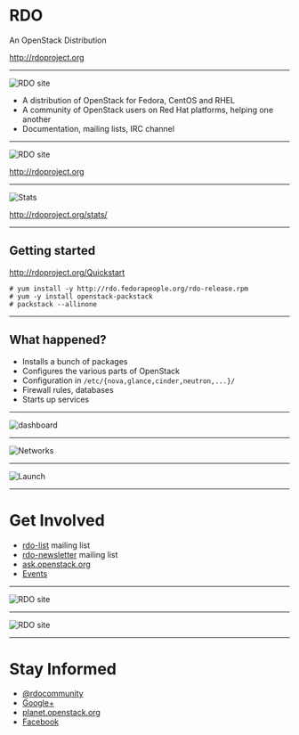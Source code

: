 # RDO 

An OpenStack Distribution

http://rdoproject.org

---

![RDO site](assets/openstacklogo.jpg)

- A distribution of OpenStack for Fedora, CentOS and RHEL
- A community of OpenStack users on Red Hat platforms, helping one another
- Documentation, mailing lists, IRC channel

---

![RDO site](assets/website.png)

http://rdoproject.org

---

![Stats](assets/stats.png)

http://rdoproject.org/stats/

---

## Getting started

http://rdoproject.org/Quickstart

    # yum install -y http://rdo.fedorapeople.org/rdo-release.rpm
    # yum -y install openstack-packstack
    # packstack --allinone

---

## What happened?

- Installs a bunch of packages
- Configures the various parts of OpenStack
- Configuration in `/etc/{nova,glance,cinder,neutron,...}/`
- Firewall rules, databases
- Starts up services

---

![dashboard](assets/dashboard.png)

---

![Networks](assets/network.png)

---

![Launch](assets/launch.png)

---

# Get Involved

- [rdo-list] mailing list
- [rdo-newsletter] mailing list
- [ask.openstack.org][]
- [Events][]

[rdo-list]: http://www.redhat.com/mailman/listinfo/rdo-list
[rdo-newsletter]: http://www.redhat.com/mailman/listinfo/rdo-newsletter
[ask.openstack.org]: http://ask.openstack.org/
[Events]: http://rdoproject.org/events

---

![RDO site](assets/rdolist.png)

---

![RDO site](assets/askopenstack.png)

---

# Stay Informed

- [@rdocommunity][]
- [Google+][]
- [planet.openstack.org][]
- [Facebook][]

[@rdocommunity]: http://twitter.com/rdocommunity
[Google+]: https://plus.google.com/communities/110409030763231732154
[planet.openstack.org]: http://planet.openstack.org/
[Facebook]: http://facebook.com/rdocommunity

